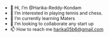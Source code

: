 - 👋 Hi, I’m @Harika-Reddy-Kondam
- 👀 I’m interested in playing tennis and chess.
- 🌱 I’m currently learning Maters 
- 💞️ I’m looking to collaborate any start up
- 📫 How to reach me harika05b6@gmail.com

<!---
Harika-Reddy-Kondam/Harika-Reddy-Kondam is a ✨ special ✨ repository because its `README.md` (this file) appears on your GitHub profile.
You can click the Preview link to take a look at your changes.
--->

